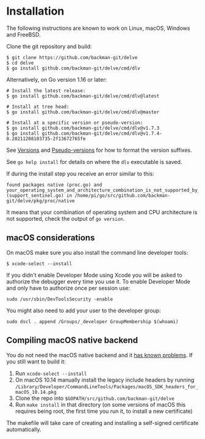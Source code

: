 # Installation
The following instructions are known to work on Linux, macOS, Windows and FreeBSD.

Clone the git repository and build:

```
$ git clone https://github.com/backman-git/delve
$ cd delve
$ go install github.com/backman-git/delve/cmd/dlv
```

Alternatively, on Go version 1.16 or later:

```
# Install the latest release:
$ go install github.com/backman-git/delve/cmd/dlv@latest

# Install at tree head:
$ go install github.com/backman-git/delve/cmd/dlv@master

# Install at a specific version or pseudo-version:
$ go install github.com/backman-git/delve/cmd/dlv@v1.7.3
$ go install github.com/backman-git/delve/cmd/dlv@v1.7.4-0.20211208103735-2f13672765fe
```
See [Versions](https://go.dev/ref/mod#versions) and [Pseudo-versions](https://go.dev/ref/mod#pseudo-versions) for how to format the version suffixes.

See `go help install` for details on where the `dlv` executable is saved.

If during the install step you receive an error similar to this:

```
found packages native (proc.go) and your_operating_system_and_architecture_combination_is_not_supported_by_delve (support_sentinel.go) in /home/pi/go/src/github.com/backman-git/delve/pkg/proc/native
```

It means that your combination of operating system and CPU architecture is not supported, check the output of `go version`.

## macOS considerations

On macOS make sure you also install the command line developer tools:

```
$ xcode-select --install
```

If you didn't enable Developer Mode using Xcode you will be asked to authorize the debugger every time you use it. To enable Developer Mode and only have to authorize once per session use:

```
sudo /usr/sbin/DevToolsSecurity -enable
```

You might also need to add your user to the developer group:

```
sudo dscl . append /Groups/_developer GroupMembership $(whoami)
```

## Compiling macOS native backend

You do not need the macOS native backend and it [has known problems](https://github.com/backman-git/delve/issues/1112). If you still want to build it:

1. Run `xcode-select --install`
2. On macOS 10.14 manually install the legacy include headers by running `/Library/Developer/CommandLineTools/Packages/macOS_SDK_headers_for_macOS_10.14.pkg`
3. Clone the repo into `$GOPATH/src/github.com/backman-git/delve`
4. Run `make install` in that directory (on some versions of macOS this requires being root, the first time you run it, to install a new certificate)

The makefile will take care of creating and installing a self-signed certificate automatically.
